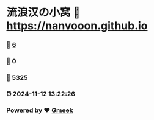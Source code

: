 # 流浪汉の小窝 :link: https://nanvooon.github.io 
### :page_facing_up: [6](https://nanvooon.github.io/tag.html) 
### :speech_balloon: 0 
### :hibiscus: 5325 
### :alarm_clock: 2024-11-12 13:22:26 
### Powered by :heart: [Gmeek](https://github.com/Meekdai/Gmeek)
